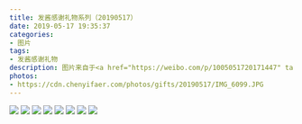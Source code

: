 ```yaml
---
title: 发酱感谢礼物系列（20190517）
date: 2019-05-17 19:35:37
categories:
- 图片
tags:
- 发酱感谢礼物
description: 图片来自于<a href="https://weibo.com/p/1005051720171447" target="_blank">quanmmmmm</a><br/>“谢谢红烧雪梨，诗很美，读了好几遍。我以前上学的时候也很爱在笔记本上抄诗词，抄了不少本。还有这个皮卡丘钢笔，真的是太 可 爱 了～！我认为你犯规了。”
photos: 
- https://cdn.chenyifaer.com/photos/gifts/20190517/IMG_6099.JPG
---
```


![](https://cdn.chenyifaer.com/photos/gifts/20190517/IMG_6100.JPG)
![](https://cdn.chenyifaer.com/photos/gifts/20190517/IMG_6101.JPG)
![](https://cdn.chenyifaer.com/photos/gifts/20190517/IMG_6102.JPG)
![](https://cdn.chenyifaer.com/photos/gifts/20190517/IMG_6103.JPG)
![](https://cdn.chenyifaer.com/photos/gifts/20190517/IMG_6104.JPG)
![](https://cdn.chenyifaer.com/photos/gifts/20190517/IMG_6105.JPG)
![](https://cdn.chenyifaer.com/photos/gifts/20190517/IMG_6106.JPG)
![](https://cdn.chenyifaer.com/photos/gifts/20190517/IMG_6107.JPG)
